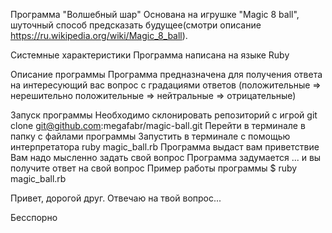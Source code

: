 Программа "Волшебный шар"
Основана на игрушке "Magic 8 ball", шуточный способ предсказать будущее(смотри описание https://ru.wikipedia.org/wiki/Magic_8_ball).

Системные характеристики
Программа написана на языке Ruby

Описание программы
Программа предназначена для получения ответа на интересующий вас вопрос c градациями ответов (положительные => нерешительно положительные => нейтральные => отрицательные)

Запуск программы
Необходимо склонировать репозиторий с игрой
git clone git@github.com:megafabr/magic-ball.git
Перейти в терминале в папку с файлами программы
Запустить в терминале с помощью интерпретатора
ruby magic_ball.rb
Программа выдаст вам приветствие
Вам надо мысленно задать свой вопрос
Программа задумается ... и вы получите ответ на свой вопрос
Пример работы программы
$ ruby magic_ball.rb

Привет, дорогой друг. Отвечаю на твой вопрос...

Бесспорно